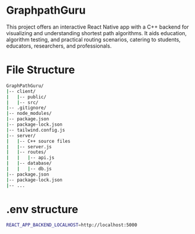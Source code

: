 # GraphpathGuru 

This project offers an interactive React Native app with a C++ backend for visualizing and understanding shortest path algorithms. It aids education, algorithm testing, and practical routing scenarios, catering to students, educators, researchers, and professionals.


# File Structure

```bash 
GraphPathGuru/
|-- client/
|   |-- public/
|   |-- src/
|-- .gitignore/
|-- node_modules/
|-- package.json
|-- package-lock.json
|-- tailwind.config.js
|-- server/
|   |-- C++ source files
|   |-- server.js
|   |-- routes/
|   |   |-- api.js
|   |-- database/
|   |   |-- db.js
|-- package.json
|-- package-lock.json
|-- ...
```

# .env structure

```bash 
REACT_APP_BACKEND_LOCALHOST=http://localhost:5000
```